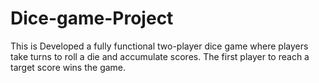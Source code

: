 # Dice-game-Project
This is Developed a fully functional two-player dice game where players take turns to roll a die and accumulate scores. The first player to reach a target score wins the game. 
